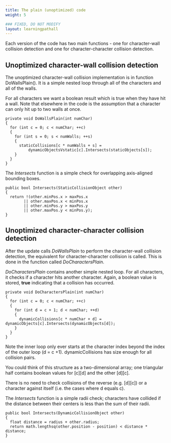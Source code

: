 ```yaml
---
title: The plain (unoptimized) code
weight: 5

### FIXED, DO NOT MODIFY
layout: learningpathall
---
```

Each version of the code has two main functions - one for character-wall collision detection and one for character-character collision detection.

## Unoptimized character-wall collision detection
The unoptimized character-wall collision implementation is in function DoWallsPlain(). It is a simple nested loop through all of the characters and all of the walls.

For all characters we want a boolean result which is true when they have hit a wall. Note that elsewhere in the code is the assumption that a character can only hit up to two walls at once.

```
private void DoWallsPlain(int numChar)
{
  for (int c = 0; c < numChar; ++c)
  {
    for (int s = 0; s < numWalls; ++s)
    {
      staticCollisions[c * numWalls + s] =
          dynamicObjectsVstatic[c].Intersects(staticObjects[s]);
    }
  }
}
```

The _Intersects_ function is a simple check for overlapping axis-aligned bounding boxes.

```
public bool Intersects(StaticCollisionObject other)
{
  return !(other.minPos.x > maxPos.x
        || other.maxPos.x < minPos.x
        || other.minPos.y > maxPos.y
        || other.maxPos.y < minPos.y);
}
```

## Unoptimized character-character collision detection
After the update calls _DoWallsPlain_ to perform the character-wall collision detection, the equivalent for character-character collision is called. This is done in the function called _DoCharactersPlain_.

_DoCharactersPlain_ contains another simple nested loop. For all characters, it checks if a character hits another character. Again, a boolean value is stored, **true** indicating that a collision has occurred.
```
private void DoCharactersPlain(int numChar)
{
  for (int c = 0; c < numChar; ++c)
  {
    for (int d = c + 1; d < numChar; ++d)
    {
      dynamicCollisions[c * numChar + d] = dynamicObjects[c].Intersects(dynamicObjects[d]);
    }
  }
}
```

Note the inner loop only ever starts at the character index beyond the index of the outer loop (d = c +1). dynamicCollisions has size enough for all collision pairs.

You could think of this structure as a two-dimensional array; one triangular half contains boolean values for [c][d] and the other [d][c].

There is no need to check collisions of the reverse (e.g. [d][c]) or a character against itself (i.e. the cases where d equals c).

The _Intersects_ function is a simple radii check; characters have collided if the distance between their centers is less than the sum of their radii.

```
public bool Intersects(DynamicCollisionObject other)
{
  float distance = radius + other.radius;
  return math.lengthsq(other.position - position) < distance * distance;
}
```
